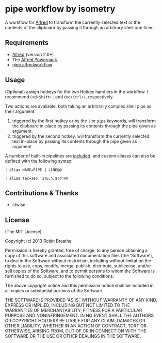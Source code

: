 # pipe workflow by isometry

A workflow for [Alfred](http://www.alfredapp.com/) to transform the currently selected text or the contents of the clipboard by passing it through an arbitrary shell one-liner.

## Requirements

- [Alfred](http://www.alfredapp.com/) (version 2.0+)
- The [Alfred Powerpack](http://www.alfredapp.com/powerpack/).
- [pipe.alfredworkflow](https://raw.github.com/isometry/alfredworkflows/pipe.alfredworkflow)

## Usage

(Optional) assign hotkeys for the two Hotkey handlers in the workflow. I recommend `Cmd+Shift+|` and `Cmd+Ctrl+\`, respectively.

Two actions are available, both taking an arbitrarily complex shell pipe as their argument:

1. triggered by the first hotkey or by the `|` or `pipe` keywords, will transform the clipboard in-place by passing its contents through the pipe given as argument.
2. triggered by the second hotkey, will transform the currently selected text in-place by passing its contents through the pipe given as argument.

A number of built-in pipelines are [included](https://raw.github.com/isometry/alfredworkflows/net.isometry.alfred.pipe/builtins.json), and custom aliases can also be defined with the following syntax:

`| alias NAME=PIPE | LINE@@`

`| alias tac=sed '1!G;h;$!d'@@`

## Contributions & Thanks

- ctwise

## License

(The MIT License)

Copyright (c) 2013 Robin Breathe

Permission is hereby granted, free of charge, to any person obtaining
a copy of this software and associated documentation files (the
'Software'), to deal in the Software without restriction, including
without limitation the rights to use, copy, modify, merge, publish,
distribute, sublicense, and/or sell copies of the Software, and to
permit persons to whom the Software is furnished to do so, subject to
the following conditions:

The above copyright notice and this permission notice shall be
included in all copies or substantial portions of the Software.

THE SOFTWARE IS PROVIDED 'AS IS', WITHOUT WARRANTY OF ANY KIND,
EXPRESS OR IMPLIED, INCLUDING BUT NOT LIMITED TO THE WARRANTIES OF
MERCHANTABILITY, FITNESS FOR A PARTICULAR PURPOSE AND NONINFRINGEMENT.
IN NO EVENT SHALL THE AUTHORS OR COPYRIGHT HOLDERS BE LIABLE FOR ANY
CLAIM, DAMAGES OR OTHER LIABILITY, WHETHER IN AN ACTION OF CONTRACT,
TORT OR OTHERWISE, ARISING FROM, OUT OF OR IN CONNECTION WITH THE
SOFTWARE OR THE USE OR OTHER DEALINGS IN THE SOFTWARE.